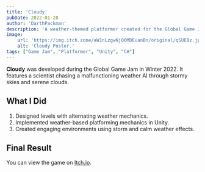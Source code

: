 ```yaml
---
title: 'Cloudy'
pubDate: 2022-01-28
author: 'DarthPackman'
description: 'A weather-themed platformer created for the Global Game Jam 2022.'
image:
    url: 'https://img.itch.zone/aW1nLzgwNjQ0MDEuanBn/original/qSUE8z.jpg'
    alt: 'Cloudy Poster.'
tags: ["Game Jam", "Platformer", "Unity", "C#"]
---
```


**Cloudy** was developed during the Global Game Jam in Winter 2022. It features a scientist chasing a malfunctioning weather AI through stormy skies and serene clouds.

## What I Did

1. Designed levels with alternating weather mechanics.
2. Implemented weather-based platforming mechanics in Unity.
3. Created engaging environments using storm and calm weather effects.

## Final Result

You can view the game on [Itch.io](https://darthpackman.itch.io/cloudy).

